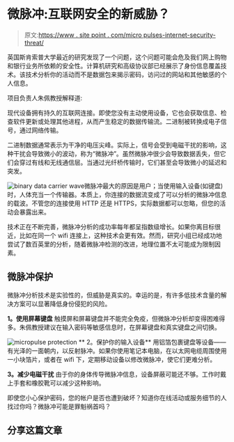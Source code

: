 # 微脉冲:互联网安全的新威胁？

> 原文:[https://www . site point . com/micro pulses-internet-security-threat/](https://www.sitepoint.com/micropulses-internet-security-threat/)

英国斯肯索普大学最近的研究发现了一个问题，这个问题可能会危及我们网上购物和银行业务所依赖的安全性。计算机研究和高级协议部已经展示了身份信息覆盖技术。该技术分析你的活动而不是数据包来揭示密码，访问过的网站和其他敏感的个人信息。

项目负责人朱佩教授解释道:

现代设备拥有持久的互联网连接。即使您没有主动使用设备，它也会获取信息、检查软件更新或处理其他进程，从而产生稳定的数据传输流。二进制被转换成电子信号，通过网络传输。

二进制数据通常表示为干净的电压尖峰。实际上，信号会受到电磁干扰的影响，这种干扰会导致微小的波动，称为“微脉冲”。虽然微脉冲很少会导致数据丢失，但它们会穿过有线和无线通信层。当通过光纤桥传输时，它们甚至会导致微小的延迟和突发。

![binary data carrier wave](../Images/11a5875f5d9fb62a975b97409b1c2b59.png)微脉冲最大的原因是用户；当使用输入设备(如键盘)时，人体充当一个传输器。本质上，你连接的数据流变成了可以分析的微脉冲信息的载波。不管您的连接使用 HTTP 还是 HTTPS，实际数据都可以忽略，但您的活动会暴露出来。

技术正在不断完善，微脉冲分析的成功率每年都呈指数级增长。如果你离目标很近，比如在同一个 wifi 连接上，这种技术会更有效。然而，研究小组已经成功地尝试了数百英里的分析，随着微脉冲检测的改进，地理位置不太可能成为限制因素。

## 微脉冲保护

微脉冲分析技术是实验性的，但威胁是真实的。幸运的是，有许多低技术含量的解决方案可以显著降低身份侵犯的风险。

**1。使用屏幕键盘**
触摸屏和屏幕键盘并不能完全免疫，但微脉冲分析却变得困难得多。朱佩教授建议在输入密码等敏感信息时，在屏幕键盘和真实键盘之间切换。

![micropulse protection](../Images/b81118f808f61dcd99a90288771ceb44.png) ** 2。保护你的输入设备**
用铝箔包裹键盘等设备——有光泽的一面朝内，以反射脉冲。如果你使用笔记本电脑，在以太网电缆周围使用一小块箔片，或者在 wifi 下，定期移动设备以修改微脉冲，使它们更难分析。

**3。减少电磁干扰**
由于你的身体传导微脉冲信息，设备屏蔽可能还不够。工作时戴上手套和橡胶靴可以减少这种影响。

即使您小心保护密码，您的帐户是否也遭到破坏？知道你在线活动或服务细节的人找过你吗？微脉冲可能是罪魁祸首吗？

## 分享这篇文章